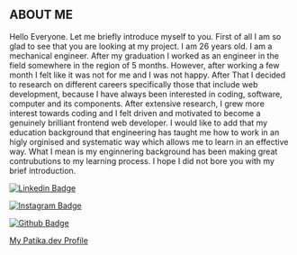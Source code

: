 ## ABOUT ME 
Hello Everyone. Let me briefly introduce myself to you. First of all I am so glad to see that you are looking at my project. I am 26 years old. I am a mechanical engineer. After my graduation I worked as an engineer in the field somewhere in the region of 5 months. However, after working a few month I felt like it was not for me and I was not happy. After That I decided to research on different careers specifically those that include web development, because I have always been interested in coding, software, computer and its components. After extensive research, I grew more interest towards coding and I felt driven and motivated to become a genuinely brilliant frontend web developer. I would like to add that my education background that engineering has taught me how to work in an higly orginised and systematic way which allows me to learn in an effective way. What I mean is my enginnering background has been making great contrubutions to my learning process. I hope I did not bore you with my brief introduction.

[![Linkedin Badge](https://img.shields.io/badge/LinkedIn-0077B5?style=for-the-badge&logo=linkedin&logoColor=white)](https://www.linkedin.com/in/medetcandiler)

[![Instagram Badge](https://img.shields.io/badge/-Instagram-C13584?style=flat-quare&labelColor=C13584&logo=instagram&logoColor=white&link=link)](https://www.instagram.com/medetdiler/)

[![Github Badge](https://img.shields.io/badge/-Github-000?style=quare&labelColor=000&logo=Github&logoColor=white&link=link)](https://github.com/medetcandiler)

[My Patika.dev Profile](https://app.patika.dev/meddo)


